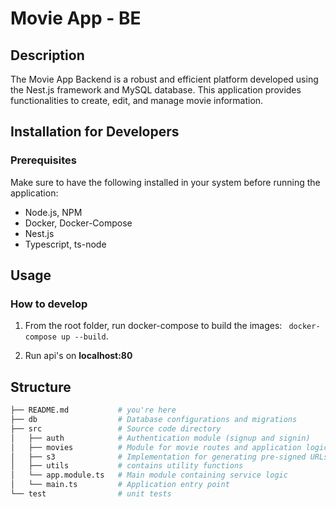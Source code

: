 # Movie App - BE

## Description

The Movie App Backend is a robust and efficient platform developed using the Nest.js framework and MySQL database. This application provides functionalities to create, edit, and manage movie information.

## Installation for Developers

### Prerequisites

Make sure to have the following installed in your system before running the application:

* Node.js, NPM
* Docker, Docker-Compose
* Nest.js
* Typescript, ts-node

## Usage

### How to develop

1. From the root folder, run docker-compose to build the images: ` docker-compose up --build`.

2. Run api's on **localhost:80**

## Structure

```bash
├── README.md           # you're here
├── db                  # Database configurations and migrations
├── src                 # Source code directory
│   ├── auth            # Authentication module (signup and signin)
│   ├── movies          # Module for movie routes and application logic
│   ├── s3              # Implementation for generating pre-signed URLs (upload images to S3 bucket)
│   ├── utils           # contains utility functions
│   └── app.module.ts   # Main module containing service logic
│   └── main.ts         # Application entry point
└── test                # unit tests
```


